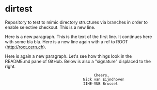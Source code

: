 # dirtest
Repository to test to mimic directory structures via branches in order to enable selective checkout.
This is a new line.

Here is a new paragraph.
This is the text of the first line. It continues here with some bla bla.
Here is a new line again with a ref to ROOT (http://root.cern.ch).

Here is again a new paragraph.
Let's see how things look in the README.md pane of GitHub.
Below is also a "signature" displaced to the right.

                                             Cheers,
                                        Nick van Eijndhoven
                                        IIHE-VUB Brussel
